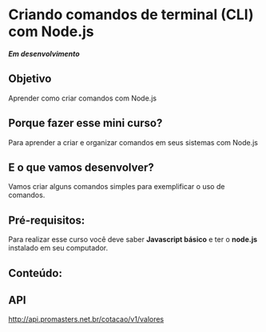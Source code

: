 # Criando comandos de terminal (CLI) com Node.js

***Em desenvolvimento***

## Objetivo

Aprender como criar comandos com Node.js

## Porque fazer esse mini curso?

Para aprender a criar e organizar comandos em seus sistemas com Node.js

## E o que vamos desenvolver?

Vamos criar alguns comandos simples para exemplificar o uso de comandos.

## Pré-requisitos:

Para realizar esse curso você deve saber **Javascript básico** e ter o **node.js** instalado em seu computador.

## Conteúdo:



## API

http://api.promasters.net.br/cotacao/v1/valores

